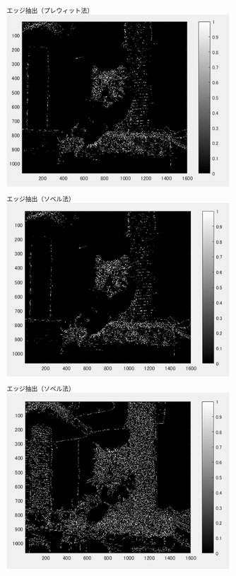 エッジ抽出（プレウィット法）
![](https://github.com/suuzoudan/homework/blob/master/eccat.PNG?raw=true)

エッジ抽出（ソベル法）
![](https://github.com/suuzoudan/homework/blob/master/ec2cat.PNG?raw=true)

エッジ抽出（ソベル法）
![](https://github.com/suuzoudan/homework/blob/master/ec3cat.PNG?raw=true)

